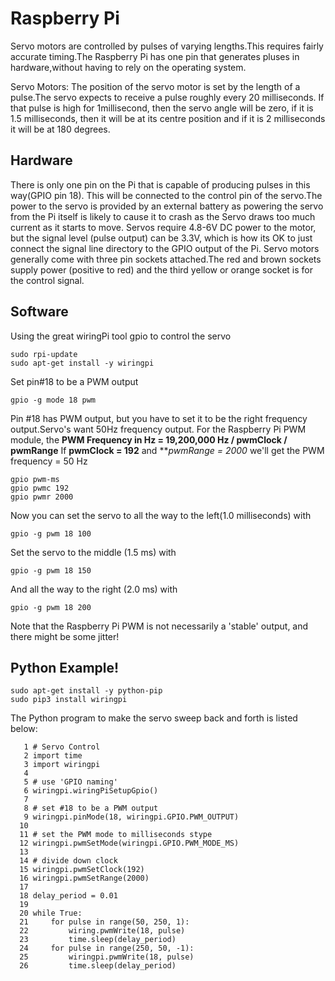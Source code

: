 # Raspberry Pi 
Servo motors are controlled by pulses of varying lengths.This requires fairly accurate timing.The Raspberry Pi has one pin that generates pluses in hardware,without having to rely on the operating system.

Servo Motors:
  The position of the servo motor is set by the length of a pulse.The servo expects to receive a pulse roughly every 20 milliseconds. If that pulse is high for 1millisecond, then the servo angle will be zero, if it is 1.5 milliseconds, then it will be at its centre position and if it is 2 milliseconds it will be at 180 degrees.
  
## Hardware
  There is only one pin on the Pi that is capable of producing pulses in this way(GPIO pin 18). This will be connected to the control pin of the servo.The power to the servo is provided by an external battery as powering the servo from the Pi itself is likely to cause it to crash as the Servo draws too much current as it starts to move. Servos require 4.8-6V DC power to the motor, but the signal level (pulse output) can be 3.3V, which is how its OK to just connect the signal line directory to the GPIO output of the Pi.
  Servo motors generally come with three pin sockets attached.The red and brown sockets supply power (positive to red) and the third yellow or orange socket is for the control signal.
  
## Software
Using the great wiringPi tool gpio to control the servo
```
sudo rpi-update
sudo apt-get install -y wiringpi
```
Set pin#18 to be a PWM output
```
gpio -g mode 18 pwm 
```
Pin #18 has PWM output, but you have to set it to be the right frequency output.Servo's want 50Hz frequency output.
For the Raspberry Pi PWM module, the **PWM Frequency in Hz = 19,200,000 Hz / pwmClock / pwmRange**
  If **pwmClock = 192** and ***pwmRange = 2000* we'll get the PWM frequency = 50 Hz
```
gpio pwm-ms
gpio pwmc 192
gpio pwmr 2000
```
Now you can set the servo to all the way to the left(1.0 milliseconds) with
```
gpio -g pwm 18 100
```
Set the servo to the middle (1.5 ms) with
```
gpio -g pwm 18 150
```
And all the way to the right (2.0 ms) with
```
gpio -g pwm 18 200
```
Note that the Raspberry Pi PWM is not necessarily a 'stable' output, and there might be some jitter!

## Python Example!
```
sudo apt-get install -y python-pip
sudo pip3 install wiringpi
```
The Python program to make the servo sweep back and forth is listed below:
```
   1 # Servo Control
   2 import time
   3 import wiringpi
   4
   5 # use 'GPIO naming'
   6 wiringpi.wiringPiSetupGpio()
   7
   8 # set #18 to be a PWM output
   9 wiringpi.pinMode(18, wiringpi.GPIO.PWM_OUTPUT)
  10
  11 # set the PWM mode to milliseconds stype
  12 wiringpi.pwmSetMode(wiringpi.GPIO.PWM_MODE_MS)
  13
  14 # divide down clock
  15 wiringpi.pwmSetClock(192)
  16 wiringpi.pwmSetRange(2000)
  17
  18 delay_period = 0.01
  19
  20 while True:
  21     for pulse in range(50, 250, 1):
  22         wiring.pwmWrite(18, pulse)
  23         time.sleep(delay_period)
  24     for pulse in range(250, 50, -1):
  25         wiringpi.pwmWrite(18, pulse)
  26         time.sleep(delay_period)
```
